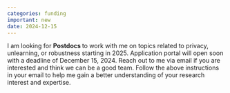 ```yaml
---
categories: funding
important: new
date: 2024-12-15
---
```


 I am looking for <strong> Postdocs </strong> to work with me on topics related to
 privacy, unlearning, or robustness starting in 2025. Application
 portal will open soon with a deadline of December 15, 2024. Reach out to me via email if you are
 interested and think we can be a good team. Follow the above
 instructions in your email to help me gain a better understanding of
 your research interest and expertise.